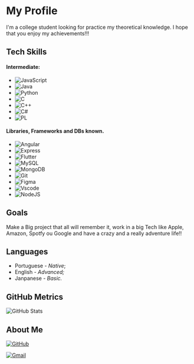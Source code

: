 # My Profile #
 I'm a college student looking for practice my theoretical knowledge. I hope that you enjoy my achievements!!!

## Tech Skills ##

#### Intermediate: ####

- ![JavaScript](https://img.shields.io/badge/JavaScript-F7DF1E?style=for-the-badge&logo=javascript&logoColor=black) 
- ![Java](https://img.shields.io/badge/java-%23ED8B00.svg?style=for-the-badge&logo=openjdk&logoColor=white)
- ![Python](https://img.shields.io/badge/python-3670A0?style=for-the-badge&logo=python&logoColor=ffdd54)
- ![C](https://img.shields.io/badge/C-00599C?style=for-the-badge&logo=c&logoColor=white)
- ![C++](https://img.shields.io/badge/C%2B%2B-00599C?style=for-the-badge&logo=c%2B%2B&logoColor=white)
- ![C#](https://img.shields.io/badge/C%23-239120?style=for-the-badge&logo=c-sharp&logoColor=white)
- ![PL](https://img.shields.io/badge/PL%2FSQL-FFFFFF?style=for-the-badge&logo=oracle&logoColor=FF0000&labelColor=FFFFFF&color=FF0000)

#### Libraries, Frameworks and DBs known. ####
- ![Angular](https://img.shields.io/badge/Angular-DD0031?style=for-the-badge&logo=angular&logoColor=white)
- ![Express](https://img.shields.io/badge/express.js-%23404d59.svg?style=for-the-badge&logo=express&logoColor=%2361DAFB)
- ![Flutter](https://img.shields.io/badge/Flutter-02569B?style=for-the-badge&logo=flutter&logoColor=white)
- ![MySQL](https://img.shields.io/badge/MySQL-00000F?style=for-the-badge&logo=mysql&logoColor=white)
- ![MongoDB](https://img.shields.io/badge/MongoDB-%234ea94b.svg?style=for-the-badge&logo=mongodb&logoColor=white)
- ![Git](https://img.shields.io/badge/GIT-E44C30?style=for-the-badge&logo=git&logoColor=white)
- ![Figma](https://img.shields.io/badge/Figma-696969?style=for-the-badge&logo=figma&logoColor=figma)
- ![Vscode](https://img.shields.io/badge/Vscode-007ACC?style=for-the-badge&logo=visual-studio-code&logoColor=white)
- ![NodeJS](https://img.shields.io/badge/node.js-6DA55F?style=for-the-badge&logo=node.js&logoColor=white)



## Goals ##
Make a Big project that all will remember it, work in a big Tech like Apple, Amazon, Spotfy ou Google and have a crazy and a really adventure life!!

## Languages ##
- Portuguese - *Native*;
- English - *Advanced;*
- Janpanese - *Basic.*

## GitHub Metrics ##
![GitHub Stats](https://github-readme-stats.vercel.app/api?username=jhonn-y&theme=transparent&bg_color=000&border_color=46295A&show_icons=true&icon_color=8b0000&title_color=46295A&text_color=006400)

## About Me ##
[![GitHub](https://img.shields.io/badge/GitHub-100000?style=for-the-badge&logo=github&logoColor=white)](https://github.com/jhonn-y)

[![Gmail](https://img.shields.io/badge/Gmail-333333?style=for-the-badge&logo=gmail&logoColor=red)](mailto:jhomartins000098@gmail.com)
